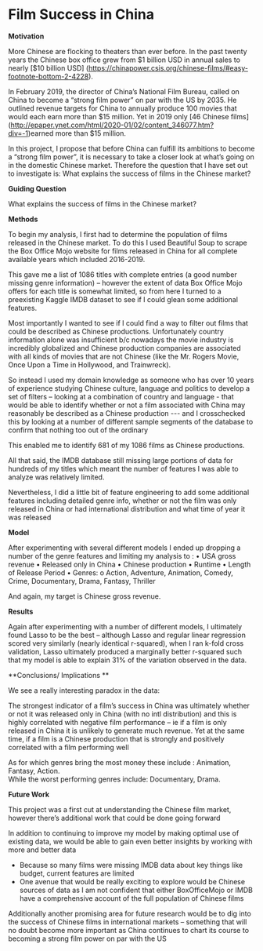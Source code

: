 # Film Success in China 

**Motivation**

More Chinese are flocking to theaters than ever before. In the past twenty years the Chinese box office grew from \$1 billion USD in annual sales to nearly [\$10 billion USD] (https://chinapower.csis.org/chinese-films/#easy-footnote-bottom-2-4228). 



In February 2019, the director of China’s National Film Bureau, called on China to become a “strong film power” on par with the US by 2035. 
He outlined revenue targets for China to annually produce 100 movies that would each earn more than \$15 million. Yet in 2019 only [46 Chinese films] (http://epaper.ynet.com/html/2020-01/02/content_346077.htm?div=-1)earned more than \$15 million. 

In this project, I propose that before China can fulfill its ambitions to become a “strong film power”, it is necessary to take a closer look at what’s going on in the domestic Chinese market. Therefore the question that I have set out to investigate is: What explains the success of films in the Chinese market?

**Guiding Question** 

What explains the success of films in the Chinese market?

**Methods** 

To begin my analysis, I first had to determine the population of films released in the Chinese market. To do this I used Beautiful Soup to scrape the Box Office Mojo website for films released in China for all complete available years which included 2016-2019. 

This gave me a list of 1086 titles with complete entries (a good number missing genre information) – however the extent of data Box Office Mojo offers for each title is somewhat limited,  so from here I turned to a preexisting Kaggle IMDB dataset to see if I could glean some additional features. 

Most importantly I wanted to see if I could find a way to filter out films that could be described as Chinese productions. Unfortunately country information alone was insufficient b/c nowadays the movie industry is incredibly globalized and Chinese production companies are associated with all kinds of movies that are not Chinese (like the Mr. Rogers Movie, Once Upon a Time in Hollywood, and Trainwreck). 

So instead I used my domain knowledge as someone who has over 10 years of experience studying Chinese culture, language and politics to develop a set of filters – looking at a combination of country and language  - that would be able to identify whether or not a film associated with China may reasonably be described as a Chinese production --- and I crosschecked this by looking at a number of different sample segments of the database to confirm that nothing too out of the ordinary 

This enabled me to identify 681 of my 1086 films as Chinese productions.

All that said, the IMDB database still missing large portions of data for hundreds of my titles which meant the number of features I was able to analyze was relatively limited. 

Nevertheless, I did a little bit of feature engineering to add some additional features including detailed genre info, whether or not the film was only released in China or had international distribution and what time of year it was released 

**Model** 

After experimenting with several different models I ended up dropping a number of the genre features and limiting my analysis to :
•	USA gross revenue
•	Released only in China
•	Chinese production
•	Runtime
•	Length of Release Period
•	Genres:
o	Action, Adventure, Animation,  Comedy, Crime, Documentary, Drama, Fantasy, Thriller

And again, my target is Chinese gross revenue.

**Results** 

Again after experimenting with a number of different models, I ultimately found Lasso to be the best – although Lasso and regular linear regression scored very similarly (nearly identical r-squared), when I ran k-fold cross validation, Lasso ultimately produced a marginally better r-squared such that my model is able to explain 31% of the variation observed in the data. 

**Conclusions/ Implications ** 

We see a really interesting paradox in the data:

The strongest indicator of a film’s success in China was ultimately whether or not it was released only in China (with no intl distribution) and this is highly correlated with negative film performance – ie if a film is only released in China it is unlikely to generate much revenue. Yet at the same time, if a film is a Chinese production that is strongly and positively correlated with a film performing well

As for which genres bring the most money these include : Animation, Fantasy, Action.   
While the worst performing genres include: Documentary, Drama. 

**Future Work** 

This project was a first cut at understanding the Chinese film market, however there’s additional work that could be done going forward

In addition to continuing to improve my model by making optimal use of existing data, we would be able to gain even better insights by working with more and better data

-	Because so many films were missing IMDB data about key things like budget, current features are limited
-	One avenue that would be really exciting to explore would be Chinese sources of data as I am not confident that either BoxOfficeMojo or IMDB have a comprehensive account of the full population of Chinese films 

Additionally another promising area for future research would be to dig into the success of Chinese films in international markets – something that will no doubt become more important as China continues to chart its course to becoming a strong film power on par with the US
